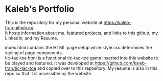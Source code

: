 # Kaleb's Portfolio  

This is the repository for my personal website at https://kaleb-tran.github.io/  
It hosts information about me, featured projects, and links to this github, my LinkedIn, and my Resume.
  
index.html contains the HTML page setup while style.css determines the styling of page components.  
tic-tac-toe.html is a functional tic-tac-toe game inserted into this website to be played and featured. It was developed at https://github.com/kaleb-tran/tic-tac-toe and copied over to this repository.
My resume is also in this repo so that it is accessible by the website
